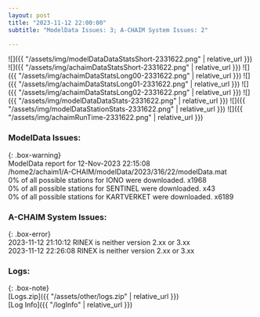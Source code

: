 ```yaml
---
layout: post
title: "2023-11-12 22:00:00"
subtitle: "ModelData Issues: 3; A-CHAIM System Issues: 2"

---
```


![]({{ "/assets/img/modelDataDataStatsShort-2331622.png" | relative_url }})
![]({{ "/assets/img/achaimDataStatsShort-2331622.png" | relative_url }})
![]({{ "/assets/img/achaimDataStatsLong00-2331622.png" | relative_url }})
![]({{ "/assets/img/achaimDataStatsLong01-2331622.png" | relative_url }})
![]({{ "/assets/img/achaimDataStatsLong02-2331622.png" | relative_url }})
![]({{ "/assets/img/modelDataDataStats-2331622.png" | relative_url }})
![]({{ "/assets/img/modelDataStationStats-2331622.png" | relative_url }})
![]({{ "/assets/img/achaimRunTime-2331622.png" | relative_url }})


### ModelData Issues:  
  
{: .box-warning}  
 ModelData report for 12-Nov-2023 22:15:08   
 /home2/achaim1/A-CHAIM/modelData/2023/316/22/modelData.mat   
 0% of all possible stations for IONO were downloaded. x1968   
 0% of all possible stations for SENTINEL were downloaded. x43   
 0% of all possible stations for KARTVERKET were downloaded. x6189   
  
### A-CHAIM System Issues:  
  
{: .box-error}  
2023-11-12 21:10:12 RINEX is neither version 2.xx or 3.xx  
2023-11-12 22:26:08 RINEX is neither version 2.xx or 3.xx  

### Logs:  
  
{: .box-note}  
[Logs.zip]({{ "/assets/other/logs.zip" | relative_url }})  
[Log Info]({{ "/logInfo" | relative_url }})  
